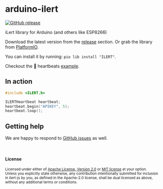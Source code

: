 # arduino-ilert

[![GitHub release](https://img.shields.io/github/release/iLert/arduino-ilert.svg)](https://github.com/iLert/arduino-ilert/releases)

iLert library for Arduino (and others like ESP8266)

Download the latest version from the [release](https://github.com/iLert/arduino-ilert/releases) section. Or grab the library from [PlatformIO](https://platformio.org/lib/show/617/ILERT).

You can install it by running: `pio lib install "ILERT"`. 

Checkout the 💓 heartbeats [example](examples/heartbeats/ilert_heartbeat.ino).

## In action

```cpp
#include <ILERT.h>

ILERTHeartbeat heartbeat;
heartbeat.begin("APIKEY", 5);
heartbeat.loop();
```

## Getting help

We are happy to respond to [GitHub issues][issues] as well.

[issues]: https://github.com/iLert/arduino-ilert/issues/new

<br>

#### License

<sup>
Licensed under either of <a href="LICENSE-APACHE">Apache License, Version
2.0</a> or <a href="LICENSE-MIT">MIT license</a> at your option.
</sup>

<br>

<sub>
Unless you explicitly state otherwise, any contribution intentionally submitted for inclusion in ilert-js by you, as defined in the Apache-2.0 license, shall be dual licensed as above, without any additional terms or conditions.
</sub>